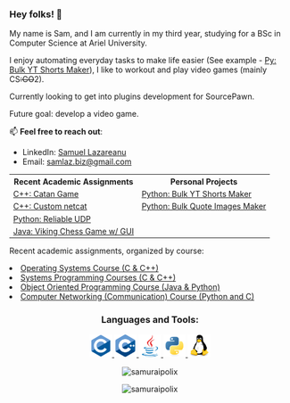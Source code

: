 ### Hey folks! 👋

<!--
**SamuraiPolix/SamuraiPolix** is a ✨ _special_ ✨ repository because its `README.md` (this file) appears on your GitHub profile.

Here are some ideas to get you started:

- 🔭 I’m currently working on ...
- 🌱 I’m currently learning ...
- 👯 I’m looking to collaborate on ...
- 🤔 I’m looking for help with ...
- 💬 Ask me about ...
- 📫 How to reach me: ...
- ⚡ Fun fact: ...
-->

My name is Sam, and I am currently in my third year, studying for a BSc in Computer Science at Ariel University.

I enjoy automating everyday tasks to make life easier (See example - <a href="https://github.com/SamuraiPolix/Shorts-Maker">Py: Bulk YT Shorts Maker</a>), I like to workout and play video games (mainly CS<s>:GO</s>2).

Currently looking to get into plugins development for SourcePawn.

Future goal: develop a video game.

📫 **Feel free to reach out**:
- LinkedIn: <a href="https://linkedin.com/in/samuellazareanu" target="blank">Samuel Lazareanu</a>
- Email: <a href= "mailto: samlaz.biz@gmail.com">samlaz.biz@gmail.com</a>

<table align="center">
  <tr>
    <th>Recent Academic Assignments</th>
    <th>Personal Projects</th>
    
  </tr>
  <tr>
    <td><a href="https://github.com/SamuraiPolix/Catan-Game-CPP">C++: Catan Game</a></td>
    <td><a href="https://github.com/SamuraiPolix/Shorts-Maker">Python: Bulk YT Shorts Maker</a></td>

  </tr>
  <tr>
    <td><a href="https://github.com/SamuraiPolix/Operating-Systems-Ex2">C++: Custom netcat</a></td>
    <td><a href="https://github.com/SamuraiPolix/Image-Quote-Generator">Python: Bulk Quote Images Maker</a></td>
    
  </tr>
  <tr>
    <td><a href="https://github.com/SamuraiPolix/Computer-Networking-Ex3">Python: Reliable UDP</a></td>
    <td><a href=""></a></td>
    
  </tr>
  <tr>
    <td><a href="https://github.com/SamuraiPolix/Viking-Chess-Hnefatafi">Java: Viking Chess Game w/ GUI</a></td>
    <td><a href=""></a></td>
    
  </tr>
</table>

<p align="left">
  Recent academic assignments, organized by course:
  <li><a href="https://github.com/stars/SamuraiPolix/lists/operating-systems-course">Operating Systems Course (C & C++)</a></li>
  <li><a href="https://github.com/stars/SamuraiPolix/lists/systems-programming-course">Systems Programming Courses (C & C++)</a></li>
  <li><a href="https://github.com/stars/SamuraiPolix/lists/oop-course">Object Oriented Programming Course (Java & Python)</a></li>
  <li><a href="https://github.com/stars/SamuraiPolix/lists/computer-networking-course">Computer Networking (Communication) Course (Python and C)</a></li>
</p>

<h3 align="center">Languages and Tools:</h3>
<p align="center"> <a href="https://www.cprogramming.com/" target="_blank" rel="noreferrer"> <img src="https://raw.githubusercontent.com/devicons/devicon/master/icons/c/c-original.svg" alt="c" width="40" height="40"/> </a> <a href="https://www.cplusplus.com/" target="_blank" rel="noreferrer"> <img src="https://raw.githubusercontent.com/devicons/devicon/master/icons/cplusplus/cplusplus-original.svg" alt="c" width="40" height="40"/> </a> <a href="https://www.java.com" target="_blank" rel="noreferrer"> <img src="https://raw.githubusercontent.com/devicons/devicon/master/icons/java/java-original.svg" alt="java" width="40" height="40"/> </a> <a href="https://www.python.org" target="_blank" rel="noreferrer"> <img src="https://raw.githubusercontent.com/devicons/devicon/master/icons/python/python-original.svg" alt="python" width="40" height="40"/> </a> <a href="https://www.linux.org/" target="_blank" rel="noreferrer"> <img src="https://raw.githubusercontent.com/devicons/devicon/master/icons/linux/linux-original.svg" alt="linux" width="40" height="40"/> </a> </p>

<p align="center"><img align="center" src="https://github-readme-stats.vercel.app/api/top-langs?username=samuraipolix&show_icons=true&locale=en&layout=compact&theme=dark" alt="samuraipolix" /></p>

<p align="center"> <img src="https://komarev.com/ghpvc/?username=samuraipolix&label=Profile%20views&color=blue&style=flat" alt="samuraipolix" /> </p>

<!--
<p>&nbsp;<img align="center" src="https://github-readme-stats.vercel.app/api?username=samuraipolix&show_icons=true&locale=en&theme=dark" alt="samuraipolix" /></p>
-->
